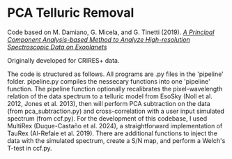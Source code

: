 # PCA Telluric Removal

Code based on M. Damiano, G. Micela, and G. Tinetti (2019). _[A Principal Component Analysis-based Method to Analyze High-resolution Spectroscopic Data on Exoplanets
](https://doi.org/10.3847/1538-4357/ab22b2)_

Originally developed for CRIRES+ data.

The code is structured as follows. All programs are .py files in the 'pipeline' folder. pipeline.py compiles the nessecary functions into one 'pipeline' function. The pipeline function optionally recalibrates the pixel-wavelength relation of the data spectrum to a telluric model from EsoSky (Noll et al. 2012, Jones et al. 2013), then will perform PCA subtraction on the data (from pca_subtraction.py) and cross-correlation with a user input simulated spectrum (from ccf.py). For the development of this codebase, I used MultiRex (Duque-Castaño et al. 2024), a straightforward implementation of TauRex (Al-Refaie et al. 2019). There are additional functions to inject the data with the simulated spectrum, create a S/N map, and perform a Welch's T-test in ccf.py.  
